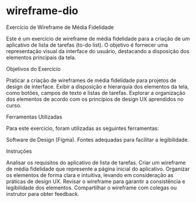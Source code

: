 # wireframe-dio
 Exercício de Wireframe de Média Fidelidade
 
Este é um exercício de wireframe de média fidelidade para a criação de um aplicativo de lista de tarefas (to-do list). O objetivo é fornecer uma representação visual da interface do usuário, destacando a disposição dos elementos principais da tela.

Objetivos do Exercício

Praticar a criação de wireframes de média fidelidade para projetos de design de interface.
Exibir a disposição e hierarquia dos elementos da tela, como botões, campos de texto e listas de tarefas.
Explorar a organização dos elementos de acordo com os princípios de design UX aprendidos no curso.

Ferramentas Utilizadas

Para este exercício, foram utilizadas as seguintes ferramentas:

Software de Design (Figma).
Fontes adequadas para facilitar a legibilidade.

Instruções

Analisar os requisitos do aplicativo de lista de tarefas.
Criar um wireframe de média fidelidade que represente a página inicial do aplicativo.
Organizar os elementos de forma clara e intuitiva, levando em consideração as práticas de design UX.
Revisar o wireframe para garantir a consistência e legibilidade dos elementos.
Compartilhar o wireframe com colegas ou instrutor para obter feedback.
